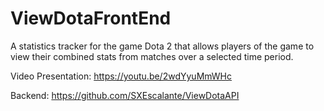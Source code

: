 # ViewDotaFrontEnd

A statistics tracker for the game Dota 2 that allows players of the game to view their combined stats from matches over a selected time period.

Video Presentation: https://youtu.be/2wdYyuMmWHc

Backend: https://github.com/SXEscalante/ViewDotaAPI
